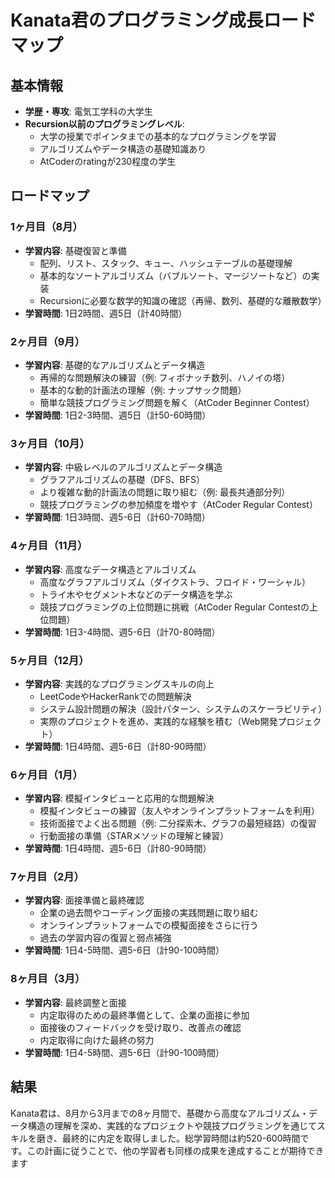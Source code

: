 # Kanata君のプログラミング成長ロードマップ

## 基本情報
- **学歴・専攻**: 電気工学科の大学生
- **Recursion以前のプログラミングレベル**: 
  - 大学の授業でポインタまでの基本的なプログラミングを学習
  - アルゴリズムやデータ構造の基礎知識あり
  - AtCoderのratingが230程度の学生

## ロードマップ

### 1ヶ月目（8月）
- **学習内容**: 基礎復習と準備
  - 配列、リスト、スタック、キュー、ハッシュテーブルの基礎理解
  - 基本的なソートアルゴリズム（バブルソート、マージソートなど）の実装
  - Recursionに必要な数学的知識の確認（再帰、数列、基礎的な離散数学）
- **学習時間**: 1日2時間、週5日（計40時間）

### 2ヶ月目（9月）
- **学習内容**: 基礎的なアルゴリズムとデータ構造
  - 再帰的な問題解決の練習（例: フィボナッチ数列、ハノイの塔）
  - 基本的な動的計画法の理解（例: ナップサック問題）
  - 簡単な競技プログラミング問題を解く（AtCoder Beginner Contest）
- **学習時間**: 1日2-3時間、週5日（計50-60時間）

### 3ヶ月目（10月）
- **学習内容**: 中級レベルのアルゴリズムとデータ構造
  - グラフアルゴリズムの基礎（DFS、BFS）
  - より複雑な動的計画法の問題に取り組む（例: 最長共通部分列）
  - 競技プログラミングの参加頻度を増やす（AtCoder Regular Contest）
- **学習時間**: 1日3時間、週5-6日（計60-70時間）

### 4ヶ月目（11月）
- **学習内容**: 高度なデータ構造とアルゴリズム
  - 高度なグラフアルゴリズム（ダイクストラ、フロイド・ワーシャル）
  - トライ木やセグメント木などのデータ構造を学ぶ
  - 競技プログラミングの上位問題に挑戦（AtCoder Regular Contestの上位問題）
- **学習時間**: 1日3-4時間、週5-6日（計70-80時間）

### 5ヶ月目（12月）
- **学習内容**: 実践的なプログラミングスキルの向上
  - LeetCodeやHackerRankでの問題解決
  - システム設計問題の解決（設計パターン、システムのスケーラビリティ）
  - 実際のプロジェクトを進め、実践的な経験を積む（Web開発プロジェクト）
- **学習時間**: 1日4時間、週5-6日（計80-90時間）

### 6ヶ月目（1月）
- **学習内容**: 模擬インタビューと応用的な問題解決
  - 模擬インタビューの練習（友人やオンラインプラットフォームを利用）
  - 技術面接でよく出る問題（例: 二分探索木、グラフの最短経路）の復習
  - 行動面接の準備（STARメソッドの理解と練習）
- **学習時間**: 1日4時間、週5-6日（計80-90時間）

### 7ヶ月目（2月）
- **学習内容**: 面接準備と最終確認
  - 企業の過去問やコーディング面接の実践問題に取り組む
  - オンラインプラットフォームでの模擬面接をさらに行う
  - 過去の学習内容の復習と弱点補強
- **学習時間**: 1日4-5時間、週5-6日（計90-100時間）

### 8ヶ月目（3月）
- **学習内容**: 最終調整と面接
  - 内定取得のための最終準備として、企業の面接に参加
  - 面接後のフィードバックを受け取り、改善点の確認
  - 内定取得に向けた最終の努力
- **学習時間**: 1日4-5時間、週5-6日（計90-100時間）

## 結果
Kanata君は、8月から3月までの8ヶ月間で、基礎から高度なアルゴリズム・データ構造の理解を深め、実践的なプロジェクトや競技プログラミングを通じてスキルを磨き、最終的に内定を取得しました。総学習時間は約520-600時間です。この計画に従うことで、他の学習者も同様の成果を達成することが期待できます